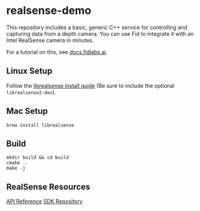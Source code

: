 # realsense-demo

This repository includes a basic, generic C++ service for controlling and capturing data from a depth camera. You can use Fid to integrate it with an Intel RealSense camera in minutes.

For a tutorial on this, see [docs.fidlabs.ai](https://docs.fidlabs.ai/en/latest/).

## Linux Setup

Follow the [librealsense install guide](https://github.com/IntelRealSense/librealsense/blob/master/doc/distribution_linux.md) (Be sure to include the optional `librealsense2-dev`).

## Mac Setup

```
brew install librealsense
```

## Build

```
mkdir build && cd build
cmake ..
make -j
```

## RealSense Resources

[API Reference](https://intelrealsense.github.io/librealsense/doxygen/index.html)
[SDK Repository](https://github.com/IntelRealSense/librealsense)